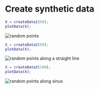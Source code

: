 # Create synthetic data

```matlab
X = createData1(50);
plotData(X);
```
![random points](https://github.com/daniel-e/machine_learning/blob/plots/tools/octave/data/data1.png)


```matlab
X = createData2(50);
plotData(X);
```
![random points along a straight line](https://github.com/daniel-e/machine_learning/blob/plots/tools/octave/data/data2.png)


```matlab
X = createData3(100);
plotData(X);
```
![random points along sinus](https://github.com/daniel-e/machine_learning/blob/plots/tools/octave/data/data3.png)
